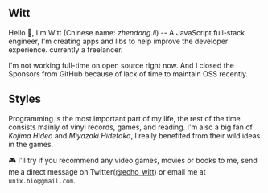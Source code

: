 ## Witt

Hello 👋, I'm Witt (Chinese name: *zhendong.li*) -- A JavaScript full-stack engineer,
I'm creating apps and libs to help improve the developer experience. currently a freelancer.

I'm not working full-time on open source right now. And I closed the Sponsors from GitHub because of lack of time to maintain OSS recently.

## Styles

Programming is the most important part of my life, the rest of the time consists mainly of vinyl records, games, and reading.
I'm also a big fan of *Kojima Hideo* and *Miyazaki Hidetaka*, I really benefited from their wild ideas in the games.

🎮 I'll try if you recommend any video games, movies or books to me,
send me a direct message on Twitter([@echo_witt](https://twitter.com/echo_witt)) or email me at `unix.bio@gmail.com`.
